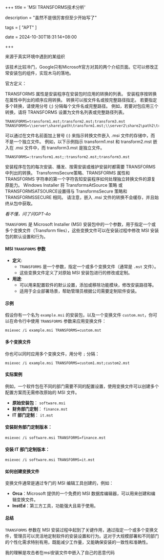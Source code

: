 +++
title = 'MSI TRANSFORMS技术分析'

description = "虽然不是很厉害但至少开始写了"

tags = [ "APT" ]

date = 2024-10-30T18:31:14+08:00

+++

来源于真实环境中遇到的某组织

该技术比较冷门，Google只有Microsoft官方对其的两个介绍页面。它可以修改正常安装包的组件，实现木马的落地。

官方定义：

TRANSFORMS 属性是安装程序在安装包时应用的转换的列表。 安装程序按转换在属性中列出的顺序应用转换。 转换可以按文件名或按完整路径指定。 若要指定多个转换，请使用分号 (;) 分隔每个文件名或完整路径。 例如，若要对包应用三个转换，请将 TRANSFORMS 设置为文件名列表或完整路径列表。

```
TRANSFORMS=transform1.mst;transform2.mst;transform3.mst
TRANSFORMS=\\server\share\path\transform1.mst;\\server2\share2\path2\transform2.mst;\\server3\share3\path3\transform3.mst
```

可以通过在文件名前面加上冒号 (:) 来指示转换文件嵌入 .msi 文件的存储中，而不是一个独立文件。 例如，以下示例指示 transform1.mst 和 transform2.mst 嵌入在 .msi 文件中，而 transform3.mst 是独立文件。

```
TRANSFORMS=:transform1.mst;:transform2.mst;transform3.mst
```

安装程序在包的每次安装、播发、按需安装或维护安装时都需要 TRANSFORMS 中列出的转换。 TransformsSecure策略、TRANSFORMS 属性和 TRANSFORMS 字符串的第一个字符告知安装程序如何处理独立转换文件的源复原能力。 Windows Installer 将 TransformsAtSource 策略 或 TRANSFORMSATSOURCE设置得与 TransformsSecure 策略和 TRANSFORMSSECURE 相同。 请注意，嵌入 .msi 文件的转换不会缓存，并且始终从包中获取。



*看不懂，问了问GPT-4o*



`TRANSFORMS` 是 Microsoft Installer (MSI) 安装包中的一个参数，用于指定一个或多个变换文件（Transform files），这些变换文件可以在安装过程中修改 MSI 安装包的默认设置和行为。

#### MSI `TRANSFORMS` 参数

- **定义**:
  - `TRANSFORMS` 是一个参数，指定一个或多个变换文件（通常是 `.mst` 文件）。
  - 这些变换文件定义了对原始 MSI 安装包进行的修改或定制。
- **用途**:
  - 可以用来配置软件的默认设置，添加或移除功能模块，修改安装路径等。
  - 适用于企业部署场景，帮助管理员根据公司需要定制软件安装。

#### 示例

假设你有一个名为 `example.msi` 的安装包，以及一个变换文件 `custom.mst`，你可以在命令行中使用 `TRANSFORMS` 参数来应用变换文件：

```
msiexec /i example.msi TRANSFORMS=custom.mst
```

#### 多个变换文件

你也可以同时应用多个变换文件，用分号 `;` 分隔：

```
msiexec /i example.msi TRANSFORMS=custom1.mst;custom2.mst
```

#### 实际案例

例如，一个软件包在不同的部门需要不同的配置设置，使用变换文件可以创建多个配置方案而无需修改原始的 MSI 文件。

- **原始安装包**： `software.msi`
- **财务部门定制**： `finance.mst`
- **IT 部门定制**： `it.mst`

#### 安装财务部门定制版本：

```
msiexec /i software.msi TRANSFORMS=finance.mst
```

#### 安装 IT 部门定制版本：

```
msiexec /i software.msi TRANSFORMS=it.mst
```

#### 如何创建变换文件

变换文件通常是通过专门的 MSI 编辑工具创建的，例如：

- **Orca**：Microsoft 提供的一个免费的 MSI 数据库编辑器，可以用来创建和编辑变换文件。
- **InstEd**：第三方工具，功能强大且易于使用。

#### 总结

`TRANSFORMS` 参数在 MSI 安装过程中起到了关键作用，通过指定一个或多个变换文件，管理员可以灵活地定制软件的安装设置和行为。这对于大规模部署和不同部门的个性化需求特别有用，既能减少工作量，又能确保安装的一致性和准确性。



我的理解是攻击者在msi安装文件中嵌入了自己的恶意代码
